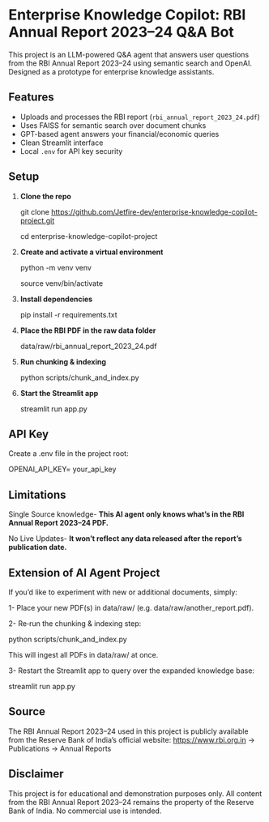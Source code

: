 # Enterprise Knowledge Copilot: RBI Annual Report 2023–24 Q&A Bot

This project is an LLM-powered Q&A agent that answers user questions from the RBI Annual Report 2023–24 using semantic search and OpenAI. Designed as a prototype for enterprise knowledge assistants.

## Features

- Uploads and processes the RBI report (`rbi_annual_report_2023_24.pdf`)
- Uses FAISS for semantic search over document chunks
- GPT-based agent answers your financial/economic queries
- Clean Streamlit interface
- Local `.env` for API key security

## Setup

1. **Clone the repo**

   git clone https://github.com/Jetfire-dev/enterprise-knowledge-copilot-project.git
   
   cd enterprise-knowledge-copilot-project

3. **Create and activate a virtual environment**

   python -m venv venv
   
   source venv/bin/activate

5. **Install dependencies**

   pip install -r requirements.txt

6. **Place the RBI PDF in the raw data folder**

   data/raw/rbi_annual_report_2023_24.pdf

7. **Run chunking & indexing**

   python scripts/chunk_and_index.py

8. **Start the Streamlit app**

   streamlit run app.py

## API Key

Create a .env file in the project root:

   OPENAI_API_KEY= your_api_key

## Limitations

Single Source knowledge-
**This AI agent only knows what’s in the RBI Annual Report 2023–24 PDF.**

No Live Updates- 
**It won’t reflect any data released after the report’s publication date.**


## Extension of AI Agent Project 

If you’d like to experiment with new or additional documents, simply:

1- Place your new PDF(s) in data/raw/ (e.g. data/raw/another_report.pdf).

2- Re‑run the chunking & indexing step:

   python scripts/chunk_and_index.py

   This will ingest all PDFs in data/raw/ at once.

3- Restart the Streamlit app to query over the expanded knowledge base:

   streamlit run app.py


## Source

The RBI Annual Report 2023–24 used in this project is publicly available from the Reserve Bank of India’s official website:
https://www.rbi.org.in → Publications → Annual Reports


## Disclaimer
This project is for educational and demonstration purposes only. All content from the RBI Annual Report 2023–24 remains the property of the Reserve Bank of India. No commercial use is intended.
